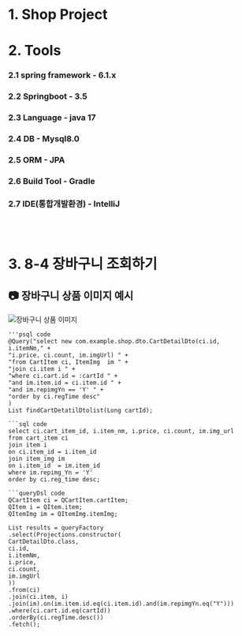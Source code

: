 # 1. Shop Project

# 2. Tools
### 2.1 spring framework - 6.1.x
### 2.2 Springboot - 3.5
### 2.3 Language - java 17
### 2.4 DB - Mysql8.0
### 2.5 ORM - JPA
### 2.6 Build Tool - Gradle
### 2.7 IDE(통합개발환경) - IntelliJ
<br><br>

# 3. 8-4 장바구니 조회하기

## 📷 장바구니 상품 이미지 예시
![장바구니 상품 이미지](cartItem_item.itemImg.JPG)

<pre><code>'''psql code
@Query("select new com.example.shop.dto.CartDetailDto(ci.id, i.itemNm," +
"i.price, ci.count, im.imgUrl) " +
"from CartItem ci, ItemImg  im " +
"join ci.item i " +
"where ci.cart.id = :cartId " +
"and im.item.id = ci.item.id " +
"and im.repimgYn == 'Y' " +
"order by ci.regTime desc"
)
List<CartDetailDto> findCartDetatilDtolist(Long cartId);
</code></pre>

<pre><code>```sql code
select ci.cart_item_id, i.item_nm, i.price, ci.count, im.img_url
from cart_item ci 
join item i
on ci.item_id = i.item_id
join item_img im
on i.item_id  = im.item_id
where im.repimg_Yn = 'Y'
order by ci.reg_time desc;
</code></pre>

<pre><code>```queryDsl code 
QCartItem ci = QCartItem.cartItem;
QItem i = QItem.item;
QItemImg im = QItemImg.itemImg;

List<CartDetailDto> results = queryFactory
.select(Projections.constructor(
CartDetailDto.class,
ci.id,
i.itemNm,
i.price,
ci.count,
im.imgUrl
))
.from(ci)
.join(ci.item, i)
.join(im).on(im.item.id.eq(ci.item.id).and(im.repimgYn.eq("Y")))
.where(ci.cart.id.eq(cartId))
.orderBy(ci.regTime.desc())
.fetch();
</code></pre>